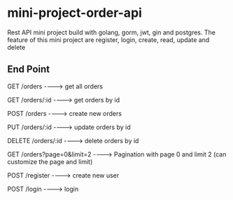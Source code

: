 # mini-project-order-api
Rest API mini project build with golang, gorm, jwt, gin and postgres.
The feature of this mini project are register, login, create, read, update and delete
## End Point
GET /orders ----> get all orders

GET /orders/:id ----> get orders by id

POST /orders ----> create new orders

PUT /orders/:id ----> update orders by id

DELETE /orders/:id ----> delete orders by id

GET /orders?page=0&limit=2 ----> Pagination with page 0 and limit 2 (can customize the page and limit)

POST /register ----> create new user

POST /login ----> login 

